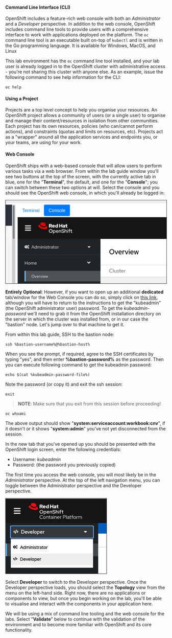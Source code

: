#### Command Line Interface (CLI)

OpenShift includes a feature-rich web console with both an *Administrator* and a *Developer* perspective. In addition to the web console, OpenShift includes command line tools to provide users with a comprehensive interface to work with applications deployed on the platform.  The `oc` command line tool is an executable built on-top of `kubectl` and is written in the Go programming language. It is available for Windows, MacOS, and Linux

This lab environment has the `oc` command line tool installed, and your lab user is already logged in to the OpenShift cluster with administrative access - you're not sharing this cluster with anyone else. As an example, issue the following command to see help information for the CLI:

```execute-1
oc help
```

#### Using a Project

Projects are a top level concept to help you organise your resources. An OpenShift project allows a community of users (or a single user) to organise and manage their content/resources in isolation from other communities. Each project has its own resources, policies (who can/cannot perform actions), and constraints (quotas and limits on resources, etc). Projects act as a "wrapper" around all the application services and endpoints you, or your teams, are using for your work.

#### Web Console

OpenShift ships with a web-based console that will allow users to perform various tasks via a web browser. From within the lab guide window you'll see two buttons at the top of the screen, with the currently active tab in blue, one for the "**Terminal**", the default, and one for the "**Console**"; you can switch between these two options at will. Select the console and you should see the OpenShift web console, in which you'll already be logged in:

<img  border="1" src="img/console-button.png"/>

**Entirely Optional**: However, if you want to open up an additional **dedicated** tab/window for the Web Console you can do so, simply click on [this link](http://console-openshift-console.%cluster_subdomain%/dashboards), although you will have to return to the instructions to get the "kubeadmin" (the OpenShift administrator user) password. To get the *kubeadmin-password* we'll need to grab it from the OpenShift installation directory on the server in which the cluster was installed from, or in our case the "bastion" node. Let's jump over to that machine to get it.

From within this lab guide, SSH to the bastion node:

```execute-1
ssh %bastion-username%@%bastion-host%
```

When you see the prompt, if required, agree to the SSH certificates by typing "yes", and then enter **%bastion-password%** as the password. Then you can execute following command to get the kubeadmin password:

```execute-1
echo $(cat %kubeadmin-password-file%)
```

Note the password (or copy it) and exit the ssh session:

```execute-1
exit
```

> **NOTE**: Make sure that you exit from this session before proceeding!

```execute-1
oc whoami
```
The above output should show "**system:serviceaccount:workbook:cnv**", if it doesn't or it shows "**system:admin**" you've not yet disconnected from the session.

In the new tab that you've opened up you should be presented with the OpenShift login screen, enter the following credentials:

- Username: *kubeadmin*
- Password: (the password you previously copied)

The first time you access the web console, you will most likely be in the *Administrator* perspective. At the top of the left navigation menu, you can toggle between the Administrator perspective and the Developer perspective.

<img  border="1" src="img/explore-dev-view.png"/>

Select **Developer** to switch to the Developer perspective. Once the Developer perspective loads, you should select the **Topology** view from the menu on the left-hand side. Right now, there are no applications or components to view, but once you begin working on the lab, you'll be able to visualise and interact with the components in your application here.

We will be using a mix of command line tooling and the web console for the labs. Select "**Validate**" below to continue with the validation of the environment and to become more familiar with OpenShift and its core functionality.